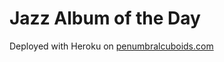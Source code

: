 # Jazz Album of the Day

Deployed with Heroku on [penumbralcuboids.com](https://www.penumbralcuboids.com/archipelago)
